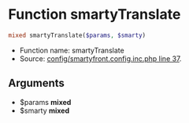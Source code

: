 Function smartyTranslate
===========================





```php
mixed smartyTranslate($params, $smarty)
```

* Function name: smartyTranslate
* Source: [config/smartyfront.config.inc.php line 37](https://github.com/PrestaShop/PrestaShop/blob/1.6.1.3/config/smartyfront.config.inc.php#L37).

Arguments
---------

* $params **mixed**
* $smarty **mixed**

